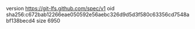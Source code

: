 version https://git-lfs.github.com/spec/v1
oid sha256:c672bab12266eae050592e56aebc326d9d5d3f580c63356cd7548abf138becd4
size 6950
